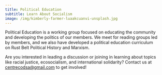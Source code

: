 ```yaml
---
title: Political Education
subtitle: Learn About Socialism
image: /img/kimberly-farmer-luaakcuanvi-unsplash.jpg
---
```

Political Education is a working group focused on educating the community and developing the politics of our members. We meet for reading groups led by members, and we also have developed a political education curriculum on Rust Belt Political History and Marxism.

Are you interested in leading a discussion or joining in learning about topics like racial justice, ecosocialism, and international solidarity? Contact us at centrecodsa@gmail.com to get involved!

